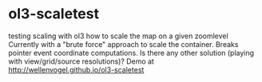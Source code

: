 # ol3-scaletest
testing scaling with ol3
how to scale the map on a given zoomlevel
Currently with a "brute force" approach to scale the container.
Breaks pointer event coordinate computations.
Is there any other solution (playing with view/grid/source resolutions)?
Demo at http://wellenvogel.github.io/ol3-scaletest


